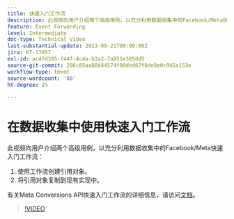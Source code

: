 ```yaml
---
title: 快速入门工作流
description: 此视频向用户介绍两个高级用例，以充分利用数据收集中的Facebook/Meta快速入门工作流。
feature: Event Forwarding
level: Intermediate
doc-type: Technical Video
last-substantial-update: 2023-09-21T00:00:00Z
jira: KT-13957
exl-id: ac4fd395-f44f-4c4a-b3a2-7a951e305dd5
source-git-commit: 286c85aa88d44574f00ded67f0de8e0c945a153e
workflow-type: tm+mt
source-wordcount: '88'
ht-degree: 1%

---
```


# 在数据收集中使用快速入门工作流


此视频向用户介绍两个高级用例，以充分利用数据收集中的Facebook/Meta快速入门工作流：

1. 使用工作流创建引用对象。 
1. 将引用对象复制到现有实现中。

有关Meta Conversions API快速入门工作流的详细信息，请访问[文档](https://experienceleague.adobe.com/docs/experience-platform/tags/extensions/server/meta/overview.html?lang=en#quick-start)。

>[!VIDEO](https://video.tv.adobe.com/v/3424501?learn=on&enablevpops)
